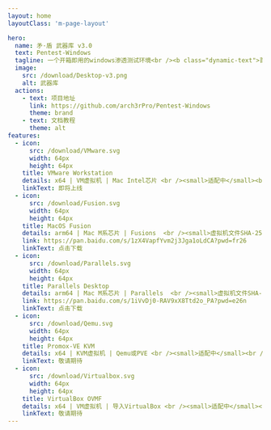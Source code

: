 ```yaml
---
layout: home
layoutClass: 'm-page-layout'

hero:
  name: 矛·盾 武器库 v3.0
  text: Pentest-Windows
  tagline: 一个开箱即用的windows渗透测试环境<br /><b class="dynamic-text">首个适配Mac M芯片的武器库</b>
  image:
    src: /download/Desktop-v3.png
    alt: 武器库
  actions:
    - text: 项目地址
      link: https://github.com/arch3rPro/Pentest-Windows
      theme: brand
    - text: 文档教程
      theme: alt
features:
  - icon:
      src: /download/VMware.svg
      width: 64px
      height: 64px
    title: VMware Workstation
    details: x64 | VM虚拟机 | Mac Intel芯片 <br /><small>适配中</small><br />预计5月发布
    linkText: 即将上线
  - icon:
      src: /download/Fusion.svg
      width: 64px
      height: 64px
    title: MacOS Fusion
    details: arm64 | Mac M系芯片 | Fusions  <br /><small>虚拟机文件SHA-256：9E076D2E3969A3253895F4306D4BF667FD46C4EA28EE47107DDAC6CC390268CB</small><br /><small class="bottom-small">文件大小：13.87GB | 解压后：39.85GB</small>
    link: https://pan.baidu.com/s/1zX4VapfYvm2j3Jga1oLdCA?pwd=fr26
    linkText: 点击下载
  - icon:
      src: /download/Parallels.svg
      width: 64px
      height: 64px
    title: Parallels Desktop
    details: arm64 | Mac M系芯片 | Parallels  <br /><small>虚拟机文件SHA-256：47E5B3EAFEB9E28C5ECA6C5A381D35206475C7C5F42CE46C5B0D41E749AAE6C7</small><br /><small class="bottom-small">文件大小：19.84GB | 解压后：38.17GB</small>
    link: https://pan.baidu.com/s/1iVvDj0-RAV9xX8Ttd2o_PA?pwd=e26n
    linkText: 点击下载
  - icon:
      src: /download/Qemu.svg
      width: 64px
      height: 64px
    title: Promox-VE KVM
    details: x64 | KVM虚拟机 | Qemu或PVE <br /><small>适配中</small><br />预计6月发布
    linkText: 敬请期待
  - icon:
      src: /download/Virtualbox.svg
      width: 64px
      height: 64px
    title: VirtualBox OVMF
    details: x64 | VM虚拟机 | 导入VirtualBox <br /><small>适配中</small><br />预计6月发布
    linkText: 敬请期待
---
```


<style>
/* 图片容器尺寸设置
   1. 宽度100%填充父容器
   2. 最大宽度限制为480px防止过大 */
.m-page-layout .image-src {
  width: 100%;
  max-width: 480px;
}
/*爱的魔力转圈圈*/
/* .m-page-layout .image-src:hover {
  transform: translate(-50%, -50%) rotate(666turn);
  transition: transform 59s 1s cubic-bezier(0.3, 0, 0.8, 1);
} */

/* 动态文字效果 - 渐变色动画（柔和版） */
.dynamic-text {
  background: linear-gradient(90deg, #3498db, #2980b9, #8e44ad, #9b59b6, #3498db);
  background-size: 200% 100%;
  -webkit-background-clip: text;
  background-clip: text;
  color: transparent;
  animation: rainbow-text-animation 8s ease infinite;
  font-weight: bold;
  text-shadow: 0 0 2px rgba(0,0,0,0.05);
}

@keyframes rainbow-text-animation {
  0% { background-position: 0% 50%; }
  100% { background-position: 200% 50%; }
}

/* 卡片悬停交互效果
   1. 主卡片动画：0.4秒缓动过渡所有属性
   2. 悬停时放大3%并添加阴影提升层次感 */
.m-page-layout .item {
  transition: all 0.4s cubic-bezier(0.4, 0, 0.2, 1);
  max-width: 100%;
}

.m-page-layout .item:hover {
  transform: scale(1.03);
  box-shadow: 0 12px 24px -8px rgba(0, 0, 0, 0.1);
}

/* 图标颜色过渡：0.3秒品牌色渐变 */
.m-page-layout .item:hover .icon {
  color: var(--vp-c-brand);
  transition: color 0.3s;
}

/* 标题颜色过渡：延迟0.1秒触发，增强交互层次 */
.m-page-layout .item:hover .title {
  color: var(--vp-c-brand);
  transition: color 0.3s 0.1s;
}

/* 辅助文字透明度调整 */
.m-page-layout .details small {
  opacity: 0.8;
}
/* 修改960px以上默认显示3个卡片 */
@media (min-width: 960px) {
    .m-page-layout .item.grid-4 {
        width: calc(100% / 3);
    }
}
/* 最后一个卡片特殊布局：
   1. 使用flex布局
   2. 内容右对齐 */
/* .m-page-layout .item:last-child .details {
  display: flex;
  justify-content: flex-end;
  align-items: flex-end;
} */


</style>
